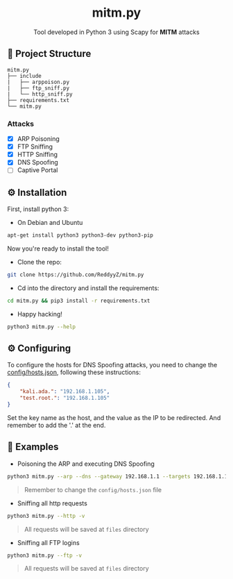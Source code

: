 <h1 align="center">mitm.py</h1>

<p align="center">Tool developed in Python 3 using Scapy for <b>MITM</b > attacks</p>

## :open_file_folder: Project Structure

```
mitm.py
├── include
|   ├── arppoison.py
|   ├── ftp_sniff.py
|   └── http_sniff.py
├── requirements.txt
└── mitm.py
```

### Attacks
- [x] ARP Poisoning
- [x] FTP Sniffing
- [x] HTTP Sniffing
- [x] DNS Spoofing
- [ ] Captive Portal

## :gear: Installation

First, install python 3:

- On Debian and Ubuntu
```sh
apt-get install python3 python3-dev python3-pip
``` 

Now you're ready to install the tool!

- Clone the repo:
```sh
git clone https://github.com/ReddyyZ/mitm.py
```

- Cd into the directory and install the requirements:
```sh
cd mitm.py && pip3 install -r requirements.txt
```

- Happy hacking!
```sh
python3 mitm.py --help
```

## :gear: Configuring

To configure the hosts for DNS Spoofing attacks, you need to change the [config/hosts.json](config/hosts.json), following these instructions:

```json
{
    "kali.ada.": "192.168.1.105",
    "test.root.": "192.168.1.105"
}
```

Set the key name as the host, and the value as the IP to be redirected.
And remember to add the '.' at the end.

## :open_book: Examples

- Poisoning the ARP and executing DNS Spoofing
```sh
python3 mitm.py --arp --dns --gateway 192.168.1.1 --targets 192.168.1.106/192.168.1.104
```
> Remember to change the `config/hosts.json` file

- Sniffing all http requests
```sh
python3 mitm.py --http -v
```
> All requests will be saved at `files` directory

- Sniffing all FTP logins
```sh
python3 mitm.py --ftp -v
```
> All requests will be saved at `files` directory